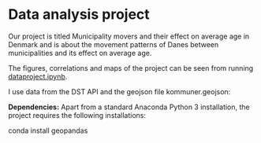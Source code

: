 # Data analysis project

Our project is titled Municipality movers and their effect on average age in Denmark and is about the movement patterns of Danes between municipalities and its effect on average age.

The figures, correlations and maps of the project can be seen from running [dataproject.ipynb](dataproject.ipynb).

I use data from the DST API and the geojson file kommuner.geojson:


**Dependencies:** Apart from a standard Anaconda Python 3 installation, the project requires the following installations:

conda install geopandas